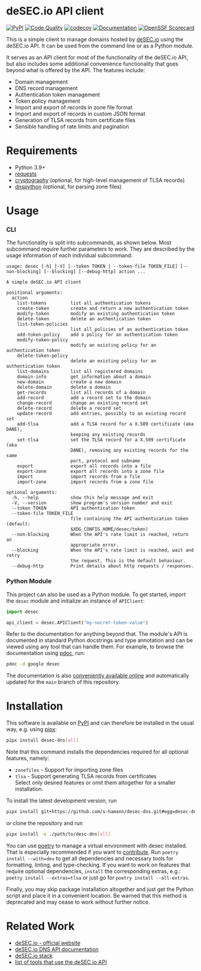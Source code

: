 deSEC.io API client
===================

[![PyPI](https://img.shields.io/pypi/v/desec-dns)](https://pypi.org/project/desec-dns/)
[![Code Quality](https://github.com/s-hamann/desec-dns/actions/workflows/code_quality.yml/badge.svg)](https://github.com/s-hamann/desec-dns/actions/workflows/code_quality.yml)
[![codecov](https://codecov.io/gh/s-hamann/desec-dns/graph/badge.svg?token=D9ZE0GXJN0)](https://codecov.io/gh/s-hamann/desec-dns)
[![Documentation](https://github.com/s-hamann/desec-dns/actions/workflows/docs.yml/badge.svg)](https://s-hamann.github.io/desec-dns/)
[![OpenSSF Scorecard](https://api.scorecard.dev/projects/github.com/s-hamann/desec-dns/badge)](https://scorecard.dev/viewer/?uri=github.com/s-hamann/desec-dns)

This is a simple client to manage domains hosted by
[deSEC.io](https://desec.io/) using the deSEC.io API.
It can be used from the command line or as a Python module.

It serves as an API client for most of the functionality of the deSEC.io API,
but also includes some additional convenience functionality that goes beyond
what is offered by the API.
The features include:
* Domain management
* DNS record management
* Authentication token management
* Token policy management
* Import and export of records in zone file format
* Import and export of records in custom JSON format
* Generation of TLSA records from certificate files
* Sensible handling of rate limits and pagination

Requirements
============

* Python 3.9+
* [requests](https://github.com/requests/requests)
* [cryptography](https://github.com/pyca/cryptography/) (optional, for high-level
  management of TLSA records)
* [dnspython](https://www.dnspython.org/) (optional, for parsing zone files)

Usage
=====

### CLI

The functionality is split into subcommands, as shown below.
Most subcommand require further parameters to work.
They are described by the usage information of each individual subcommand.

```
usage: desec [-h] [-V] [--token TOKEN | --token-file TOKEN_FILE] [--non-blocking] [--blocking] [--debug-http] action ...

A simple deSEC.io API client

positional arguments:
  action
    list-tokens         list all authentication tokens
    create-token        create and return a new authentication token
    modify-token        modify an existing authentication token
    delete-token        delete an authentication token
    list-token-policies
                        list all policies of an authentication token
    add-token-policy    add a policy for an authentication token
    modify-token-policy
                        modify an existing policy for an authentication token
    delete-token-policy
                        delete an existing policy for an authentication token
    list-domains        list all registered domains
    domain-info         get information about a domain
    new-domain          create a new domain
    delete-domain       delete a domain
    get-records         list all records of a domain
    add-record          add a record set to the domain
    change-record       change an existing record set
    delete-record       delete a record set
    update-record       add entries, possibly to an existing record set
    add-tlsa            add a TLSA record for a X.509 certificate (aka DANE),
                        keeping any existing records
    set-tlsa            set the TLSA record for a X.509 certificate (aka
                        DANE), removing any existing records for the same
                        port, protocol and subname
    export              export all records into a file
    export-zone         export all records into a zone file
    import              import records from a file
    import-zone         import records from a zone file

optional arguments:
  -h, --help            show this help message and exit
  -V, --version         show program's version number and exit
  --token TOKEN         API authentication token
  --token-file TOKEN_FILE
                        file containing the API authentication token (default:
                        $XDG_CONFIG_HOME/desec/token)
  --non-blocking        When the API's rate limit is reached, return an
                        appropriate error.
  --blocking            When the API's rate limit is reached, wait and retry
                        the request. This is the default behaviour.
  --debug-http          Print details about http requests / responses.
```

### Python Module

This project can also be used as a Python module.
To get started, import the `desec` module and initialize an instance of `APIClient`:

```py
import desec

api_client = desec.APIClient("my-secret-token-value")
```

Refer to the documentation for anything beyond that.
The module's API is documented in standard Python docstrings and type
annotation and can be viewed using any tool that can handle them.
For example, to browse the documentation using [pdoc](https://pdoc.dev/), run:

```sh
pdoc -d google desec
```

The documentation is also [conveniently available online](https://s-hamann.github.io/desec-dns/)
and automatically updated for the `main` branch of this repository.

Installation
============

This software is available on [PyPI](https://pypi.org/project/desec-dns/) and can therefore be
installed in the usual way, e.g. using [pipx](https://pypi.org/project/pipx/):

```sh
pipx install desec-dns[all]
```

Note that this command installs the dependencies required for all optional features,
namely:
* `zonefiles` - Support for importing zone files  
* `tlsa` - Support generating TLSA records from certificates  
Select only desired features or omit them altogether for a smaller installation.

To install the latest development version, run
```sh
pipx install git+https://github.com/s-hamann/desec-dns.git#egg=desec-dns[all]
```
or clone the repository and run
```sh
pipx install -e ./path/to/desc-dns[all]
```

You can use [poetry](https://python-poetry.org/docs/) to manage a virtual environment
with desec installed. That is especially recommended if you want to
[contribute](CONTRIBUTING.md). Run `poetry install --with=dev` to get all dependencies
and necessary tools for formatting, linting, and type-checking. If you want to work on
features that require optional dependencies, `install` the corresponding extras, e.g.:
`poetry install --extras=tlsa` or just go for `poetry install --all-extras`.

Finally, you may skip package installation altogether and just get the Python script and
place it in a convenient location. Be warned that this method is deprecated and may cease
to work without further notice.

Related Work
============

* [deSEC.io - official website](https://desec.io/)
* [deSEC.io DNS API documentation](https://desec.readthedocs.io/)
* [deSEC.io stack](https://github.com/desec-io/desec-stack)
* [list of tools that use the deSEC.io API](https://talk.desec.io/t/tools-implementing-desec)
